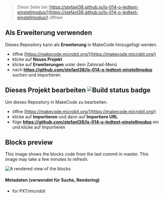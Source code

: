 
> Diese Seite bei [https://stefanl38.github.io/ls-014-o-ledtext-einstellmodus/](https://stefanl38.github.io/ls-014-o-ledtext-einstellmodus/) öffnen

## Als Erweiterung verwenden

Dieses Repository kann als **Erweiterung** in MakeCode hinzugefügt werden.

* öffne [https://makecode.microbit.org/](https://makecode.microbit.org/)
* klicke auf **Neues Projekt**
* klicke auf **Erweiterungen** unter dem Zahnrad-Menü
* nach **https://github.com/stefanl38/ls-014-o-ledtext-einstellmodus** suchen und importieren

## Dieses Projekt bearbeiten ![Build status badge](https://github.com/stefanl38/ls-014-o-ledtext-einstellmodus/workflows/MakeCode/badge.svg)

Um dieses Repository in MakeCode zu bearbeiten.

* öffne [https://makecode.microbit.org/](https://makecode.microbit.org/)
* klicke auf **Importieren** und dann auf **Importiere URL**
* füge **https://github.com/stefanl38/ls-014-o-ledtext-einstellmodus** ein und klicke auf Importieren

## Blocks preview

This image shows the blocks code from the last commit in master.
This image may take a few minutes to refresh.

![A rendered view of the blocks](https://github.com/stefanl38/ls-014-o-ledtext-einstellmodus/raw/master/.github/makecode/blocks.png)

#### Metadaten (verwendet für Suche, Rendering)

* for PXT/microbit
<script src="https://makecode.com/gh-pages-embed.js"></script><script>makeCodeRender("{{ site.makecode.home_url }}", "{{ site.github.owner_name }}/{{ site.github.repository_name }}");</script>

